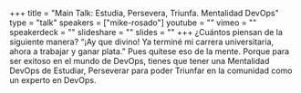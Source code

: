 +++
title = "Main Talk: Estudia, Persevera, Triunfa. Mentalidad DevOps"
type = "talk"
speakers = ["mike-rosado"]
youtube = ""
vimeo = ""
speakerdeck = ""
slideshare = ""
slides = ""
+++
¿Cuántos piensan de la siguiente manera? “¡Ay que divino! Ya terminé mi carrera universitaria,
ahora a trabajar y ganar plata.” Pues quítese eso de la mente. Porque para ser exitoso en el
mundo de DevOps, tienes que tener una Mentalidad DevOps de Estudiar, Perseverar para poder
Triunfar en la comunidad como un experto en DevOps.